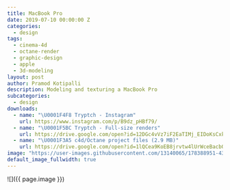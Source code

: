 ```yaml
---
title: MacBook Pro
date: 2019-07-10 00:00:00 Z
categories:
  - design
tags:
  - cinema-4d
  - octane-render
  - graphic-design
  - apple
  - 3d-modeling
layout: post
author: Pramod Kotipalli
description: Modeling and texturing a MacBook Pro
subcategories:
  - design
downloads:
  - name: "\U0001F4F8 Tryptch - Instagram"
    url: https://www.instagram.com/p/B9dz_pHBf79/
  - name: "\U0001F5BC️ Tryptch - Full-size renders"
    url: https://drive.google.com/open?id=12DGc4vVz7iF2EaTIMj_EIDoKsCxkDseN
  - name: "\U0001F3A5 c4d/Octane project files (2.9 MB)"
    url: https://drive.google.com/open?id=1lQCea9KoEB8jrvtw4lUrWceBacbOPaOt
image: "https://user-images.githubusercontent.com/13140065/178388951-43199313-0d22-4f3d-a2d0-32f01b99b712.png"
default_image_fullwidth: true
---
```


![]({{ page.image }})
